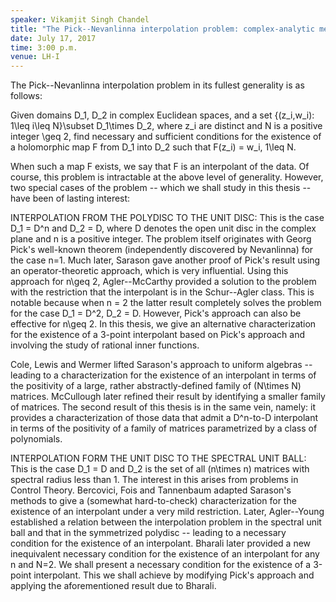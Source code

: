 ```yaml
---
speaker: Vikamjit Singh Chandel
title: "The Pick--Nevanlinna interpolation problem: complex-analytic methods in special domains"
date: July 17, 2017
time: 3:00 p.m.
venue: LH-I
---
```

The Pick--Nevanlinna interpolation problem in its fullest generality is as
follows:

Given domains D_1, D_2 in complex Euclidean spaces, and a set \{(z_i,w_i):
1\leq i\leq N\}\subset D_1\times D_2, where z_i are distinct and N is a
positive integer \geq 2, find necessary and sufficient conditions for the
existence of a holomorphic map F from D_1 into D_2 such that F(z_i) = w_i,
1\leq N.

When such a map F exists, we say that F is an interpolant of the data. Of
course, this problem is intractable at the above level of generality.
However, two special cases of the problem -- which we shall study in this
thesis -- have been of lasting interest:

INTERPOLATION FROM THE POLYDISC TO THE UNIT DISC: This is the case D_1 =
D^n and D_2 = D, where D denotes the open unit disc in the complex plane
and n is a positive integer. The problem itself originates with Georg
Pick's well-known theorem (independently discovered by Nevanlinna) for the
case n=1. Much later, Sarason gave another proof of Pick's result using an
operator-theoretic approach, which is very influential. Using this
approach for n\geq 2, Agler--McCarthy provided a solution to the problem
with the restriction that the interpolant is in the Schur--Agler class.
This is notable because when n = 2 the latter result completely solves the
problem for the case D_1 = D^2, D_2 = D. However, Pick's approach can also
be effective for n\geq 2. In this thesis, we give an alternative
characterization for the existence of a 3-point interpolant based on
Pick's approach and involving the study of rational inner functions.

Cole, Lewis and Wermer lifted Sarason's approach to uniform algebras --
leading to a characterization for the existence of an interpolant in terms
of the positivity of a large, rather abstractly-defined family of (N\times
N) matrices. McCullough later refined their result by identifying a
smaller family of matrices. The second result of this thesis is in the
same vein, namely: it provides a characterization of those data that admit
a D^n-to-D interpolant in terms of the positivity of a family of matrices
parametrized by a class of polynomials.


INTERPOLATION FORM THE UNIT DISC TO THE SPECTRAL UNIT BALL: This is the
case D_1 = D and D_2 is the set of all (n\times n) matrices with spectral
radius less than 1. The interest in this arises from problems in Control
Theory. Bercovici, Fois and Tannenbaum adapted Sarason's methods to give a
(somewhat hard-to-check) characterization for the existence of an
interpolant under a very mild restriction. Later, Agler--Young established
a relation between the interpolation problem in the spectral unit ball and
that in the symmetrized polydisc -- leading to a necessary condition for
the existence of an interpolant. Bharali later provided a new inequivalent
necessary condition for the existence of an interpolant for any n and N=2.
We shall present a necessary condition for the existence of a 3-point
interpolant. This we shall achieve by modifying Pick's approach and
applying the aforementioned result due to Bharali.
